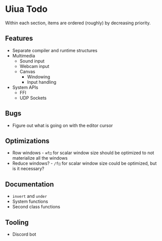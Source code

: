 # Uiua Todo
Within each section, items are ordered (roughly) by decreasing priority.

## Features
- Separate compiler and runtime structures
- Multimedia
  - Sound input
  - Webcam input
  - Canvas
    - Windowing
    - Input handling
- System APIs
  - FFI
  - UDP Sockets

## Bugs
- Figure out what is going on with the editor cursor

## Optimizations
- Row windows - `≡f◫` for scalar window size should be optimized to not materialize all the windows
- Reduce windows? - `/f◫` for scalar window size could be optimized, but is it necessary?

## Documentation
- `invert` and `under`
- System functions
- Second class functions

## Tooling
- Discord bot

